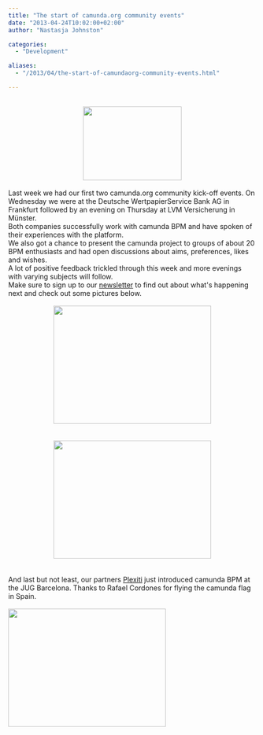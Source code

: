 ```yaml
---
title: "The start of camunda.org community events"
date: "2013-04-24T10:02:00+02:00"
author: "Nastasja Johnston"

categories:
  - "Development"

aliases:
  - "/2013/04/the-start-of-camundaorg-community-events.html"

---
```


<br />
<div class="separator" style="clear: both; text-align: center;">
<a href="http://2.bp.blogspot.com/-QEpaHJiZRDs/UXeQf1HMc1I/AAAAAAAAACc/M8dyx9yK5NU/s1600/20130417_210530.jpg" imageanchor="1" style="margin-left: 1em; margin-right: 1em;"><img border="0" height="150" src="http://2.bp.blogspot.com/-QEpaHJiZRDs/UXeQf1HMc1I/AAAAAAAAACc/M8dyx9yK5NU/s200/20130417_210530.jpg" width="200" /></a></div>
<br />
Last week we had our first two camunda.org community kick-off events. On Wednesday we were at the Deutsche WertpapierService Bank AG in Frankfurt followed by an evening on Thursday at LVM Versicherung in Münster.<br />
Both companies successfully work with camunda BPM and have spoken of their experiences with the platform.<br />
We also got a chance to present the camunda project to groups of about 20 BPM enthusiasts and had open discussions about aims, preferences, likes and wishes.<br />
A lot of positive feedback trickled through this week and more evenings with varying subjects will follow.<br />
Make sure to sign up to our <a href="http://www.camunda.org/community/meetings.html" target="_blank">newsletter</a>&nbsp;to find out about what's happening next and check out some pictures below.<br />
<br />
<div class="separator" style="clear: both; text-align: center;">
<a href="http://2.bp.blogspot.com/-0KjU52oF-fw/UXeQi0dD2_I/AAAAAAAAACs/6AoUxfG1zyc/s1600/20130417_193617.jpg" imageanchor="1" style="margin-left: 1em; margin-right: 1em;"><img border="0" height="240" src="http://2.bp.blogspot.com/-0KjU52oF-fw/UXeQi0dD2_I/AAAAAAAAACs/6AoUxfG1zyc/s320/20130417_193617.jpg" width="320" /></a></div>
<br />
<br />
<div class="separator" style="clear: both; text-align: center;">
<a href="http://2.bp.blogspot.com/-M6nrJU3epv4/UXeQh1LGs3I/AAAAAAAAACk/MKFQBzOpkdg/s1600/20130418_193848(0).jpg" imageanchor="1" style="margin-left: 1em; margin-right: 1em;"><img border="0" height="240" src="http://2.bp.blogspot.com/-M6nrJU3epv4/UXeQh1LGs3I/AAAAAAAAACk/MKFQBzOpkdg/s320/20130418_193848(0).jpg" width="320" /></a></div>
<br />
<br />
And last but not least, our partners <a href="http://plexiti.com/" target="_blank">Plexiti</a> just introduced camunda BPM at the JUG Barcelona. Thanks to Rafael Cordones for flying the camunda flag in Spain.<br />
<br />
<img height="240" src="https://pbs.twimg.com/media/BIeiHhXCUAEyOJp.jpg:large" width="320" /><br />
<br />
<br />